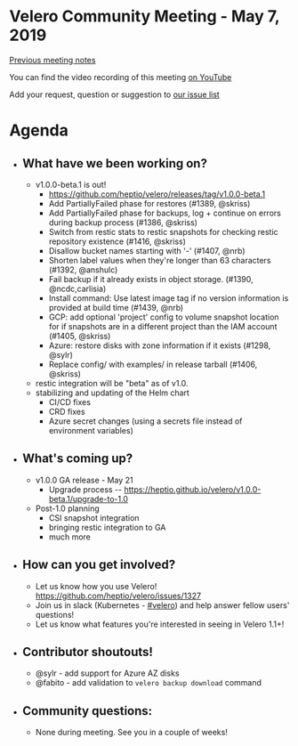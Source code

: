 # Velero Community Meeting - May 7, 2019

[Previous meeting notes](https://github.com/heptio/velero-community)

You can find the video recording of this meeting [on YouTube](https://youtu.be/WlhRJLwe_Qk)

Add your request, question or suggestion to [our issue list](https://github.com/heptio/velero-community/issues)

# Agenda
- ## What have we been working on?
    - v1.0.0-beta.1 is out!
        - https://github.com/heptio/velero/releases/tag/v1.0.0-beta.1
        - Add PartiallyFailed phase for restores (#1389, @skriss)
        - Add PartiallyFailed phase for backups, log + continue on errors during backup process (#1386, @skriss)
        - Switch from restic stats to restic snapshots for checking restic repository existence (#1416, @skriss)
        - Disallow bucket names starting with '-' (#1407, @nrb)
        - Shorten label values when they're longer than 63 characters (#1392, @anshulc)
        - Fail backup if it already exists in object storage. (#1390, @ncdc,carlisia)
        - Install command: Use latest image tag if no version information is provided at build time (#1439, @nrb)
        - GCP: add optional 'project' config to volume snapshot location for if snapshots are in a different project than the IAM account (#1405, @skriss)
        - Azure: restore disks with zone information if it exists (#1298, @sylr)
        - Replace config/ with examples/ in release tarball (#1406, @skriss)
    - restic integration will be "beta" as of v1.0.
    - stabilizing and updating of the Helm chart
        - CI/CD fixes
        - CRD fixes
        - Azure secret changes (using a secrets file instead of environment variables)
- ## What's coming up?
    - v1.0.0 GA release - May 21
        - Upgrade process -- https://heptio.github.io/velero/v1.0.0-beta.1/upgrade-to-1.0
    - Post-1.0 planning
        - CSI snapshot integration
        - bringing restic integration to GA
        - much more
- ## How can you get involved?
    - Let us know how you use Velero! https://github.com/heptio/velero/issues/1327
    - Join us in slack (Kubernetes - [#velero](https://kubernetes.slack.com/messages/velero)) and help answer fellow users' questions!
    - Let us know what features you're interested in seeing in Velero 1.1+!

- ## Contributor shoutouts!
    - @sylr - add support for Azure AZ disks
    - @fabito - add validation to `velero backup download` command

- ## Community questions:
    - None during meeting. See you in a couple of weeks!
